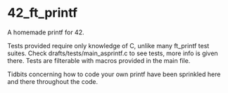 # 42_ft_printf

A homemade printf for 42.

Tests provided require only knowledge of C, unlike many ft_printf test suites.
Check drafts/tests/main_asprintf.c to see tests, more info is given there.
Tests are filterable with macros provided in the main file.

Tidbits concerning how to code your own printf have been sprinkled here and
there throughout the code.
